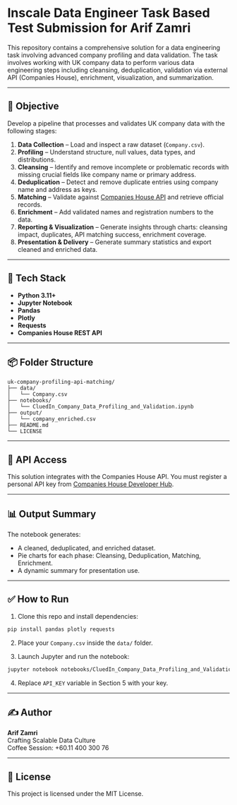 # Inscale Data Engineer Task Based Test Submission for Arif Zamri

This repository contains a comprehensive solution for a data engineering task involving advanced company profiling and data validation. The task involves working with UK company data to perform various data engineering steps including cleansing, deduplication, validation via external API (Companies House), enrichment, visualization, and summarization.

---

## 🧾 Objective

Develop a pipeline that processes and validates UK company data with the following stages:

1. **Data Collection** – Load and inspect a raw dataset (`Company.csv`).
2. **Profiling** – Understand structure, null values, data types, and distributions.
3. **Cleansing** – Identify and remove incomplete or problematic records with missing crucial fields like company name or primary address.
4. **Deduplication** – Detect and remove duplicate entries using company name and address as keys.
5. **Matching** – Validate against [Companies House API](https://developer.company-information.service.gov.uk/overview/) and retrieve official records.
6. **Enrichment** – Add validated names and registration numbers to the data.
7. **Reporting & Visualization** – Generate insights through charts: cleansing impact, duplicates, API matching success, enrichment coverage.
8. **Presentation & Delivery** – Generate summary statistics and export cleaned and enriched data.

---

## 🧰 Tech Stack

- **Python 3.11+**
- **Jupyter Notebook**
- **Pandas**
- **Plotly**
- **Requests**
- **Companies House REST API**

---

## 📦 Folder Structure

```
uk-company-profiling-api-matching/
├── data/
│   └── Company.csv
├── notebooks/
│   └── CluedIn_Company_Data_Profiling_and_Validation.ipynb
├── output/
│   └── company_enriched.csv
├── README.md
└── LICENSE
```

---

## 🔑 API Access

This solution integrates with the Companies House API. You must register a personal API key from [Companies House Developer Hub](https://developer.company-information.service.gov.uk/).

---

## 📊 Output Summary

The notebook generates:
- A cleaned, deduplicated, and enriched dataset.
- Pie charts for each phase: Cleansing, Deduplication, Matching, Enrichment.
- A dynamic summary for presentation use.

---

## ✅ How to Run

1. Clone this repo and install dependencies:
```bash
pip install pandas plotly requests
```

2. Place your `Company.csv` inside the `data/` folder.

3. Launch Jupyter and run the notebook:
```bash
jupyter notebook notebooks/CluedIn_Company_Data_Profiling_and_Validation.ipynb
```

4. Replace `API_KEY` variable in Section 5 with your key.

---

## ✍️ Author

**Arif Zamri**  
Crafting Scalable Data Culture  
Coffee Session: +60.11 400 300 76  

---

## 📜 License

This project is licensed under the MIT License.